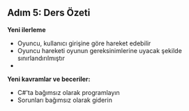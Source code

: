 ## Adım 5: Ders Özeti
 
**Yeni ilerleme**

- Oyuncu, kullanıcı girişine göre hareket edebilir
- Oyuncu hareketi oyunun gereksinimlerine uyacak şekilde sınırlandırılmıştır
- 
**Yeni kavramlar ve beceriler:**

- C#'ta bağımsız olarak programlayın
- Sorunları bağımsız olarak giderin
